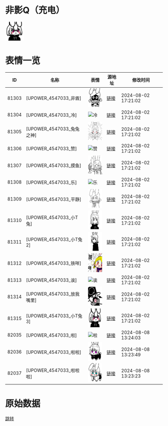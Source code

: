 # 非影Q（充电）

<img src="./cover.png" height="60" alt="cover" />

# 表情一览

|ID|名称|表情|源地址|修改时间|
|----|----|----|----|----|
|81303|[UPOWER_4547033_非酋]|<img src="./pic/081303_%5BUPOWER_4547033_非酋%5D.png" height="60" alt="非酋"/>|[链接](https://i0.hdslb.com/bfs/garb/7d5d578eb4a53e15b539c39a39cf6236f0013092.png)|2024-08-02 17:21:02|
|81304|[UPOWER_4547033_冷]|<img src="./pic/081304_%5BUPOWER_4547033_冷%5D.png" height="60" alt="冷"/>|[链接](https://i0.hdslb.com/bfs/garb/9ea977967858d43fd20455620b3140f4d2939233.png)|2024-08-02 17:21:02|
|81305|[UPOWER_4547033_兔兔之神]|<img src="./pic/081305_%5BUPOWER_4547033_兔兔之神%5D.png" height="60" alt="兔兔之神"/>|[链接](https://i0.hdslb.com/bfs/garb/a1c191fe6c67e0618c7ff73948dc43764440f701.png)|2024-08-02 17:21:02|
|81306|[UPOWER_4547033_赞]|<img src="./pic/081306_%5BUPOWER_4547033_赞%5D.png" height="60" alt="赞"/>|[链接](https://i0.hdslb.com/bfs/garb/542d96c6911b6dfe03ed85ae4e698c601e3db89b.png)|2024-08-02 17:21:02|
|81307|[UPOWER_4547033_摸鱼]|<img src="./pic/081307_%5BUPOWER_4547033_摸鱼%5D.png" height="60" alt="摸鱼"/>|[链接](https://i0.hdslb.com/bfs/garb/da72a38d133f8b08829c7d36b01aa97e1e7b9270.png)|2024-08-02 17:21:02|
|81308|[UPOWER_4547033_乐]|<img src="./pic/081308_%5BUPOWER_4547033_乐%5D.png" height="60" alt="乐"/>|[链接](https://i0.hdslb.com/bfs/garb/0f621506191a3cdfdb23fd8519ffb3f5f44f69bf.png)|2024-08-02 17:21:02|
|81309|[UPOWER_4547033_平静]|<img src="./pic/081309_%5BUPOWER_4547033_平静%5D.png" height="60" alt="平静"/>|[链接](https://i0.hdslb.com/bfs/garb/fd954845cb176470ce8a7b5728fc78de2d33e1db.png)|2024-08-02 17:21:02|
|81310|[UPOWER_4547033_小T兔]|<img src="./pic/081310_%5BUPOWER_4547033_小T兔%5D.png" height="60" alt="小T兔"/>|[链接](https://i0.hdslb.com/bfs/garb/cce3e2caed3eff099c0dd9c030e4025b64035010.png)|2024-08-02 17:21:02|
|81311|[UPOWER_4547033_小T兔2]|<img src="./pic/081311_%5BUPOWER_4547033_小T兔2%5D.png" height="60" alt="小T兔2"/>|[链接](https://i0.hdslb.com/bfs/garb/0c29ea06d9c153851d3453647508cda073128f48.png)|2024-08-02 17:21:02|
|81312|[UPOWER_4547033_铁咩]|<img src="./pic/081312_%5BUPOWER_4547033_铁咩%5D.png" height="60" alt="铁咩"/>|[链接](https://i0.hdslb.com/bfs/garb/1d09a552677b4e810653835e352b18c2d4ce2d94.png)|2024-08-02 17:21:02|
|81313|[UPOWER_4547033_诶]|<img src="./pic/081313_%5BUPOWER_4547033_诶%5D.png" height="60" alt="诶"/>|[链接](https://i0.hdslb.com/bfs/garb/08d63ab97e947af82574a1031321911c972db255.png)|2024-08-02 17:21:02|
|81314|[UPOWER_4547033_放我嘴里]|<img src="./pic/081314_%5BUPOWER_4547033_放我嘴里%5D.png" height="60" alt="放我嘴里"/>|[链接](https://i0.hdslb.com/bfs/garb/70aa0689583eb0c0b05a0e8e477c4b5fb17da264.png)|2024-08-02 17:21:02|
|81315|[UPOWER_4547033_小T兔3]|<img src="./pic/081315_%5BUPOWER_4547033_小T兔3%5D.png" height="60" alt="小T兔3"/>|[链接](https://i0.hdslb.com/bfs/garb/dd4b809c9ff4ef0a86408e5168df7f324d893540.png)|2024-08-02 17:21:02|
|82035|[UPOWER_4547033_啦]|<img src="./pic/082035_%5BUPOWER_4547033_啦%5D.png" height="60" alt="啦"/>|[链接](https://i0.hdslb.com/bfs/garb/d3e41738812849aea7e750161dae4d74521e855c.png)|2024-08-08 13:24:03|
|82036|[UPOWER_4547033_啦啦]|<img src="./pic/082036_%5BUPOWER_4547033_啦啦%5D.png" height="60" alt="啦啦"/>|[链接](https://i0.hdslb.com/bfs/garb/f6bb254bdf7c1411e615bf3e9ee00b1e19c69b10.png)|2024-08-08 13:23:49|
|82037|[UPOWER_4547033_啦啦啦]|<img src="./pic/082037_%5BUPOWER_4547033_啦啦啦%5D.png" height="60" alt="啦啦啦"/>|[链接](https://i0.hdslb.com/bfs/garb/f40d264bf973852437573620d16344d8ff6f20f4.png)|2024-08-08 13:23:23|

# 原始数据

[跳转](./raw.json)

